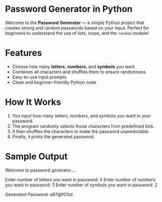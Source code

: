 # Password Generator in Python

Welcome to the **Password Generator** — a simple Python project that creates strong and random passwords based on your input. Perfect for beginners to understand the use of lists, loops, and the `random` module!

# Features

- Choose how many **letters**, **numbers**, and **symbols** you want
- Combines all characters and shuffles them to ensure randomness
- Easy-to-use input prompts
- Clean and beginner-friendly Python code

# How It Works

1. You input how many letters, numbers, and symbols you want in your password.
2. The program randomly selects those characters from predefined lists.
3. It then shuffles the characters to make the password unpredictable.
4. Finally, it prints the generated password.



# Sample Output

Welcome to password generator....

Enter number of letters you want in password: 
5
Enter number of numbers you want in password: 
3
Enter number of symbols you want in password: 
2

Generated Password: 
aB7@fG1)d

